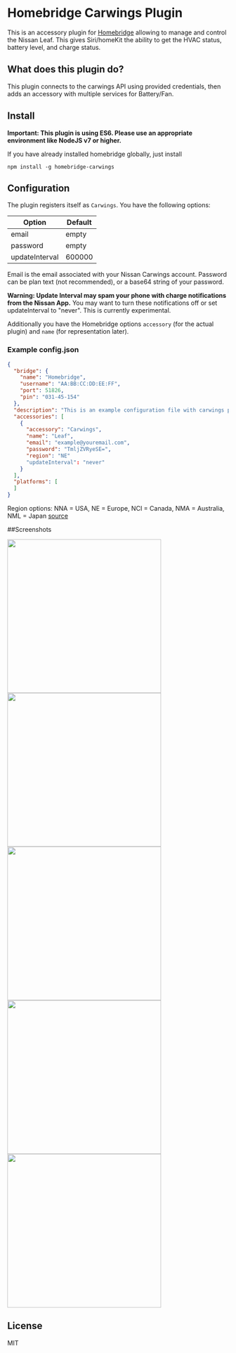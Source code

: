 # Homebridge Carwings Plugin

This is an accessory plugin for [Homebridge](https://github.com/nfarina/homebridge) allowing to manage and control the Nissan Leaf. This gives Siri/homeKit the ability to get the HVAC status, battery level, and charge status.

## What does this plugin do?

This plugin connects to the carwings API using provided credentials, then adds an accessory with multiple services for Battery/Fan.

## Install

**Important: This plugin is using ES6. Please use an appropriate environment like NodeJS v7 or higher.**

If you have already installed homebridge globally, just install

```npm install -g homebridge-carwings```

## Configuration

The plugin registers itself as `Carwings`. You have the following options:

| Option   | Default   |
| -------- | --------- |
| email     | empty |
| password     | empty      |
| updateInterval   | 600000      |

Email is the email associated with your Nissan Carwings account.
Password can be plan text (not recommended), or a base64 string of your password.

**Warning: Update Interval may spam your phone with charge notifications from the Nissan App.** You may want to turn these notifications off or set updateInterval to "never". This is currently experimental.

Additionally you have the Homebridge options `accessory` (for the actual plugin) and `name` (for representation later).

### Example config.json

```json
{
  "bridge": {
    "name": "Homebridge",
    "username": "AA:BB:CC:DD:EE:FF",
    "port": 51826,
    "pin": "031-45-154"
  },
  "description": "This is an example configuration file with carwings plugin.",
  "accessories": [
    {
      "accessory": "Carwings",
      "name": "Leaf",
      "email": "example@youremail.com",
      "password": "TmljZVRyeSE=",
	  "region": "NE"
      "updateInterval": "never"
    }
  ],
  "platforms": [
  ]
}
```

Region options: NNA = USA, NE = Europe, NCI = Canada, NMA = Australia, NML = Japan [source](https://github.com/jdhorne/pycarwings2/blob/master/pycarwings2/pycarwings2.py#L19-L23)

##Screenshots

<img src="https://github.com/blandman/homebridge-carwings/blob/screenshots/IMG_3822.PNG?raw=true" width="350px" />
<img src="https://github.com/blandman/homebridge-carwings/blob/screenshots/IMG_3823.PNG?raw=true" width="350px" />
<img src="https://github.com/blandman/homebridge-carwings/blob/screenshots/IMG_3819.PNG?raw=true" width="350px" />
<img src="https://github.com/blandman/homebridge-carwings/blob/screenshots/IMG_3820.PNG?raw=true" width="350px" />
<img src="https://github.com/blandman/homebridge-carwings/blob/screenshots/IMG_3824.PNG?raw=true" width="350px" />

## License
MIT
